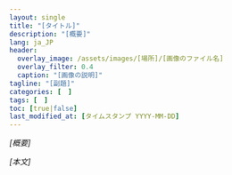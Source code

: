 ```yaml
---
layout: single
title: "[タイトル]"
description: "[概要]"
lang: ja_JP
header:
  overlay_image: /assets/images/[場所]/[画像のファイル名]
  overlay_filter: 0.4
  caption: "[画像の説明]"
tagline: "[副題]"
categories: [　]
tags: [　]
toc: [true|false]
last_modified_at: [タイムスタンプ YYYY-MM-DD]
---
```


*[概要]*



*[本文]*

